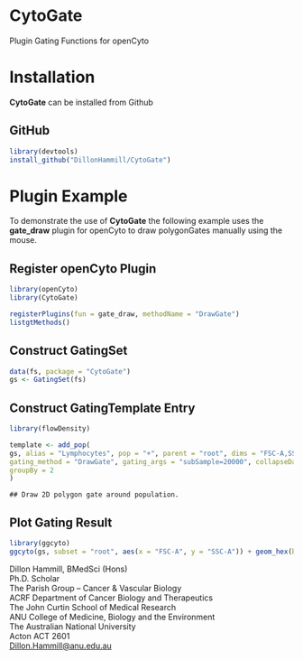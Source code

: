 CytoGate
========

Plugin Gating Functions for openCyto

Installation
============

**CytoGate** can be installed from Github

GitHub
------

``` r
library(devtools)
install_github("DillonHammill/CytoGate")
```

Plugin Example
==============

To demonstrate the use of **CytoGate** the following example uses the **gate\_draw** plugin for openCyto to draw polygonGates manually using the mouse.

Register openCyto Plugin
------------------------

``` r
library(openCyto)
library(CytoGate)

registerPlugins(fun = gate_draw, methodName = "DrawGate")
listgtMethods()
```

Construct GatingSet
-------------------

``` r
data(fs, package = "CytoGate")
gs <- GatingSet(fs)
```

Construct GatingTemplate Entry
------------------------------

``` r
library(flowDensity)

template <- add_pop(
gs, alias = "Lymphocytes", pop = "+", parent = "root", dims = "FSC-A,SSC-A", 
gating_method = "DrawGate", gating_args = "subSample=20000", collapseDataForGating = TRUE,
groupBy = 2
)
```

    ## Draw 2D polygon gate around population.

Plot Gating Result
------------------

``` r
library(ggcyto)
ggcyto(gs, subset = "root", aes(x = "FSC-A", y = "SSC-A")) + geom_hex(bins = 100) + geom_gate("Lymphocytes") + geom_stats()
```

Dillon Hammill, BMedSci (Hons) <br /> Ph.D. Scholar <br /> The Parish Group – Cancer & Vascular Biology <br /> ACRF Department of Cancer Biology and Therapeutics <br /> The John Curtin School of Medical Research <br /> ANU College of Medicine, Biology and the Environment <br /> The Australian National University <br /> Acton ACT 2601 <br /> <Dillon.Hammill@anu.edu.au>
